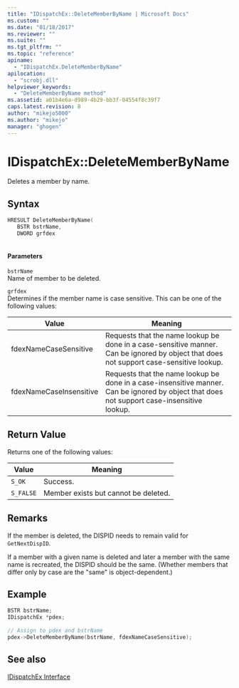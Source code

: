 ```yaml
---
title: "IDispatchEx::DeleteMemberByName | Microsoft Docs"
ms.custom: ""
ms.date: "01/18/2017"
ms.reviewer: ""
ms.suite: ""
ms.tgt_pltfrm: ""
ms.topic: "reference"
apiname: 
  - "IDispatchEx.DeleteMemberByName"
apilocation: 
  - "scrobj.dll"
helpviewer_keywords: 
  - "DeleteMemberByName method"
ms.assetid: a01b4e6a-d989-4b29-bb3f-04554f8c39f7
caps.latest.revision: 8
author: "mikejo5000"
ms.author: "mikejo"
manager: "ghogen"
---
```

# IDispatchEx::DeleteMemberByName
Deletes a member by name.  
  
## Syntax  
  
```cpp
HRESULT DeleteMemberByName(  
   BSTR bstrName,  
   DWORD grfdex  
  
```  
  
#### Parameters  
 `bstrName`  
 Name of member to be deleted.  
  
 `grfdex`  
 Determines if the member name is case sensitive. This can be one of the following values:  
  
|Value|Meaning|  
|-----------|-------------|  
|fdexNameCaseSensitive|Requests that the name lookup be done in a case-sensitive manner. Can be ignored by object that does not support case-sensitive lookup.|  
|fdexNameCaseInsensitive|Requests that the name lookup be done in a case-insensitive manner. Can be ignored by object that does not support case-insensitive lookup.|  
  
## Return Value  
 Returns one of the following values:  
  
|Value|Meaning|
|-|-|  
|`S_OK`|Success.|  
|`S_FALSE`|Member exists but cannot be deleted.|  
  
## Remarks  
 If the member is deleted, the DISPID needs to remain valid for `GetNextDispID`.  
  
 If a member with a given name is deleted and later a member with the same name is recreated, the DISPID should be the same. (Whether members that differ only by case are the "same" is object-dependent.)  
  
## Example  
  
```cpp
BSTR bstrName;  
IDispatchEx *pdex;  
  
// Assign to pdex and bstrName  
pdex->DeleteMemberByName(bstrName, fdexNameCaseSensitive);  
```  
  
## See also  
 [IDispatchEx Interface](../../winscript/reference/idispatchex-interface.md)